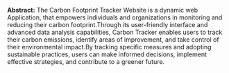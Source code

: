 **Abstract:**
The Carbon Footprint Tracker Website is a dynamic web Application, that empowers individuals and organizations in monitoring and reducing their carbon footprint.Through its user-friendly interface and advanced data analysis capabilities, Carbon Tracker enables users to track their carbon emissions, identify areas of improvement, and take control of their environmental impact.By tracking specific measures and adopting sustainable practices, users can make informed decisions, implement effective strategies, and contribute to a greener future.
